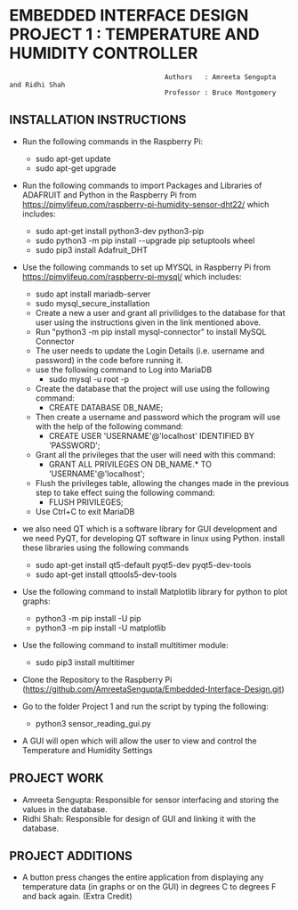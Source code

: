 # EMBEDDED INTERFACE DESIGN PROJECT 1 : TEMPERATURE AND HUMIDITY CONTROLLER
                                                
                                           Authors   : Amreeta Sengupta and Ridhi Shah
                                           Professor : Bruce Montgomery 

## INSTALLATION INSTRUCTIONS
- Run the following commands in the Raspberry Pi:
  - sudo apt-get update
  - sudo apt-get upgrade
- Run the following commands to import Packages and Libraries of ADAFRUIT and Python in the Raspberry Pi from    https://pimylifeup.com/raspberry-pi-humidity-sensor-dht22/ which includes:
   - sudo apt-get install python3-dev python3-pip
   - sudo python3 -m pip install --upgrade pip setuptools wheel
   - sudo pip3 install Adafruit_DHT
- Use the following commands to set up MYSQL in Raspberry Pi from https://pimylifeup.com/raspberry-pi-mysql/ which includes:
   - sudo apt install mariadb-server
   - sudo mysql_secure_installation
   - Create a new a user and grant all privilidges to the database for that user using the instructions given in the link mentioned above.
  - Run "python3 -m pip install mysql-connector" to install MySQL Connector
  - The user needs to update the Login Details (i.e. username and password) in the code before running it.
  - use the following command to Log into MariaDB 
    - sudo mysql -u root -p
  - Create the database that the project will use using the following command: 
    - CREATE DATABASE DB_NAME;
  - Then create a username and password which the program will use with the help of the following command:
    - CREATE USER 'USERNAME'@'localhost' IDENTIFIED BY 'PASSWORD';
  - Grant all the privileges that the user will need with this command: 
    - GRANT ALL PRIVILEGES ON DB_NAME.* TO 'USERNAME'@'localhost';
  - Flush the privileges table, allowing the changes made in the previous step to take effect suing the following command: 
     - FLUSH PRIVILEGES;
  - Use Ctrl+C to exit MariaDB
- we also need QT which is a software library for GUI development and we need PyQT, for developing QT software in linux using Python.
  install these libraries using the following commands 
  - sudo apt-get install qt5-default pyqt5-dev pyqt5-dev-tools
  - sudo apt-get install qttools5-dev-tools
  
- Use the following command to install Matplotlib library for python to plot graphs:
   - python3 -m pip install -U pip
   - python3 -m pip install -U matplotlib
- Use the following command to install multitimer module:
   - sudo pip3 install multitimer
- Clone the Repository to the Raspberry Pi (https://github.com/AmreetaSengupta/Embedded-Interface-Design.git)
- Go to the folder Project 1 and run the script by typing the following:
  - python3 sensor_reading_gui.py 
- A GUI will open which will allow the user to view and control the Temperature and Humidity Settings

## PROJECT WORK
- Amreeta Sengupta: Responsible for sensor interfacing and storing the values in the database.
- Ridhi Shah: Responsible for design of GUI and linking it with the database.

## PROJECT ADDITIONS
- A button press changes the entire application from displaying any temperature data (in graphs or on the GUI) in degrees C to degrees F and back again. (Extra Credit)


